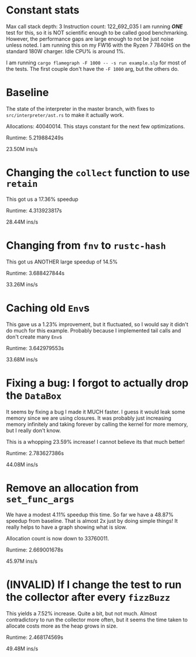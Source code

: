 # Constant stats
Max call stack depth: 3
Instruction count: 122_692_035
I am running ***ONE*** test for this, so it is NOT scientific enough to be called good
benchmarking. However, the performance gaps are large enough to not be just noise unless noted.
I am running this on my FW16 with the Ryzen 7 7840HS on the standard 180W charger. Idle CPU%
is around 1%.

I am running `cargo flamegraph -F 1000 -- -s run example.slp` for most of the tests. The first
couple don't have the `-F 1000` arg, but the others do.


# Baseline
The state of the interpreter in the master branch, with fixes to `src/interpreter/ast.rs` to make it
actually work.

Allocations: 40040014. This stays constant for the next few optimizations.

Runtime: 5.219884249s

23.50M ins/s


# Changing the `collect` function to use `retain`
This got us a 17.36% speedup

Runtime: 4.313923817s

28.44M ins/s


# Changing from `fnv` to `rustc-hash`
This got us ANOTHER large speedup of 14.5%

Runtime: 3.688427844s

33.26M ins/s


# Caching old `Env`s
This gave us a 1.23% improvement, but it fluctuated, so I would say it didn't do much for this
example. Probably because I implemented tail calls and don't create many `Env`s

Runtime: 3.642979553s

33.68M ins/s


# Fixing a bug: I forgot to actually drop the `DataBox`
It seems by fixing a bug I made it MUCH faster.
I guess it would leak some memory since we are using closures. It was probably just increasing
memory infinitely and taking forever by calling the kernel for more memory, but I really don't know.

This is a whopping 23.59% increase! I cannot believe its that much better!

Runtime: 2.783627386s

44.08M ins/s


# Remove an allocation from `set_func_args`
We have a modest 4.11% speedup this time.
So far we have a 48.87% speedup from baseline. That is almost 2x just by doing simple things! It
really helps to have a graph showing what is slow.

Allocation count is now down to 33760011.

Runtime: 2.669001678s

45.97M ins/s


# (INVALID) If I change the test to run the collector after every `fizzBuzz`
This yields a 7.52% increase. Quite a bit, but not much. Almost contradictory to run the collector
more often, but it seems the time taken to allocate costs more as the heap grows in size.

Runtime: 2.468174569s

49.48M ins/s
